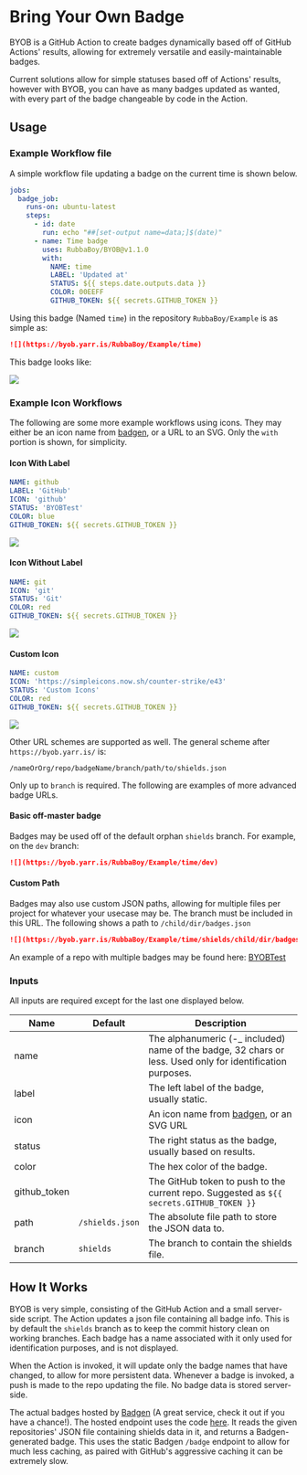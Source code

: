 # Bring Your Own Badge

BYOB is a GitHub Action to create badges dynamically based off of GitHub Actions' results, allowing for extremely versatile and easily-maintainable badges.

Current solutions allow for simple statuses based off of Actions' results, however with BYOB, you can have as many badges updated as wanted, with every part of the badge changeable by code in the Action.

## Usage

### Example Workflow file

A simple workflow file updating a badge on the current time is shown below.

```yaml
jobs:
  badge_job:
    runs-on: ubuntu-latest
    steps:
      - id: date
        run: echo "##[set-output name=data;]$(date)"
      - name: Time badge
        uses: RubbaBoy/BYOB@v1.1.0
        with:
          NAME: time
          LABEL: 'Updated at'
          STATUS: ${{ steps.date.outputs.data }}
          COLOR: 00EEFF
          GITHUB_TOKEN: ${{ secrets.GITHUB_TOKEN }}
```

Using this badge (Named `time`) in the repository `RubbaBoy/Example` is as simple as:

```markdown
![](https://byob.yarr.is/RubbaBoy/Example/time)
```

This badge looks like:

![](https://byob.yarr.is/RubbaBoy/BYOBTest/time)

### Example Icon Workflows

The following are some more example workflows using icons. They may either be an icon name from [badgen](https://badgen.net/), or a URL to an SVG. Only the `with` portion is shown, for simplicity.

#### Icon With Label

```yaml
NAME: github
LABEL: 'GitHub'
ICON: 'github'
STATUS: 'BYOBTest'
COLOR: blue
GITHUB_TOKEN: ${{ secrets.GITHUB_TOKEN }}
```

![](https://byob.yarr.is/RubbaBoy/BYOBTest/github)

#### Icon Without Label

```yaml
NAME: git
ICON: 'git'
STATUS: 'Git'
COLOR: red
GITHUB_TOKEN: ${{ secrets.GITHUB_TOKEN }}
```

![](https://byob.yarr.is/RubbaBoy/BYOBTest/git)

#### Custom Icon

```yaml
NAME: custom
ICON: 'https://simpleicons.now.sh/counter-strike/e43'
STATUS: 'Custom Icons'
COLOR: red
GITHUB_TOKEN: ${{ secrets.GITHUB_TOKEN }}
```

![](https://byob.yarr.is/RubbaBoy/BYOBTest/custom)


Other URL schemes are supported as well. The general scheme after `https://byob.yarr.is/` is:

```
/nameOrOrg/repo/badgeName/branch/path/to/shields.json
```

Only up to `branch` is required. The following are examples of more advanced badge URLs.

#### Basic off-master badge

Badges may be used off of the default orphan `shields` branch. For example, on the `dev` branch:

```markdown
![](https://byob.yarr.is/RubbaBoy/Example/time/dev)
```

#### Custom Path

Badges may also use custom JSON paths, allowing for multiple files per project for whatever your usecase may be. The branch must be included in this URL. The following shows a path to `/child/dir/badges.json`

```markdown
![](https://byob.yarr.is/RubbaBoy/Example/time/shields/child/dir/badges.json)
```

An example of a repo with multiple badges may be found here: [BYOBTest](https://github.com/RubbaBoy/BYOBTest)

### Inputs

All inputs are required except for the last one displayed below.

| **Name**     | **Default**     | **Description**                                              |
| ------------ | --------------- | ------------------------------------------------------------ |
| name         |                 | The alphanumeric (-_ included) name of the badge, 32 chars or less. Used only for identification purposes. |
| label        |                 | The left label of the badge, usually static.                 |
| icon         |                 | An icon name from [badgen](https://badgen.net/), or an SVG URL |
| status       |                 | The right status as the badge, usually based on results.     |
| color        |                 | The hex color of the badge.                                  |
| github_token |                 | The GitHub token to push to the current repo. Suggested as `${{ secrets.GITHUB_TOKEN }}` |
| path         | `/shields.json` | The absolute file path to store the JSON data to.            |
| branch       | `shields`       | The branch to contain the shields file.                      |

## How It Works

BYOB is very simple, consisting of the GitHub Action and a small server-side script. The Action updates a json file containing all badge info. This is by default the `shields` branch as to keep the commit history clean on working branches. Each badge has a name associated with it only used for identification purposes, and is not displayed.

When the Action is invoked, it will update only the badge names that have changed, to allow for more persistent data. Whenever a badge is invoked, a push is made to the repo updating the file. No badge data is stored server-side.

The actual badges hosted by [Badgen](https://badgen.net/) (A great service, check it out if you have a chance!). The hosted endpoint uses the code [here](https://github.com/RubbaBoy/BYOB/blob/master/index.js). It reads the given repositories' JSON file containing shields data in it, and returns a Badgen-generated badge. This uses the static Badgen `/badge`  endpoint to allow for much less caching, as paired with GitHub's aggressive caching it can be extremely slow.

